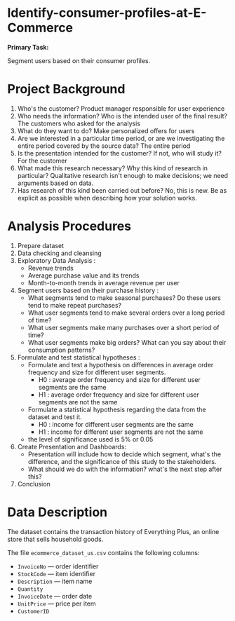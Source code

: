 # Identify-consumer-profiles-at-E-Commerce
**Primary Task:**

Segment users based on their consumer profiles.

# Project Background

1. Who's the customer? Product manager responsible for user experience
2. Who needs the information? Who is the intended user of the final result? The customers who asked for the analysis
3. What do they want to do? Make personalized offers for users
4. Are we interested in a particular time period, or are we investigating the entire period covered by the source data? The entire period
5. Is the presentation intended for the customer? If not, who will study it? For the customer
6. What made this research necessary? Why this kind of research in particular? Qualitative research isn't enough to make decisions; we need arguments based on data.
7. Has research of this kind been carried out before? No, this is new. Be as explicit as possible when describing how your solution works.

# Analysis Procedures

1. Prepare dataset
2. Data checking and cleansing
3. Exploratory Data Analysis :
    - Revenue trends
    - Average purchase value and its trends
    - Month-to-month trends in average revenue per user
4. Segment users based on their purchase history :
    - What segments tend to make seasonal purchases? Do these users tend to make repeat purchases?
    - What user segments tend to make several orders over a long period of time?
    - What user segments make many purchases over a short period of time?
    - What user segments make big orders? What can you say about their consumption patterns?
5. Formulate and test statistical hypotheses :
    - Formulate and test a hypothesis on differences in average order frequency and size for different user segments. 
        - H0 : average order frequency and size for different user segments are the same
        - H1 : average order frequency and size for different user segments are not the same
    - Formulate a statistical hypothesis regarding the data from the dataset and test it. 
        - H0 : income for different user segments are the same
        - H1 : income for different user segments are not the same
    - the level of significance used is 5% or 0.05
6. Create Presentation and Dashboards:
    - Presentation will include how to decide which segment, what's the difference, and the significance of this study to the stakeholders.
    - What should we do with the information? what's the next step after this? 
7. Conclusion

# Data Description

The dataset contains the transaction history of Everything Plus, an online store that sells household goods.

The file `ecommerce_dataset_us.csv` contains the following columns:
- `InvoiceNo` — order identifier
- `StockCode` — item identifier
- `Description` — item name
- `Quantity`
- `InvoiceDate` — order date
- `UnitPrice` — price per item
- `CustomerID`
